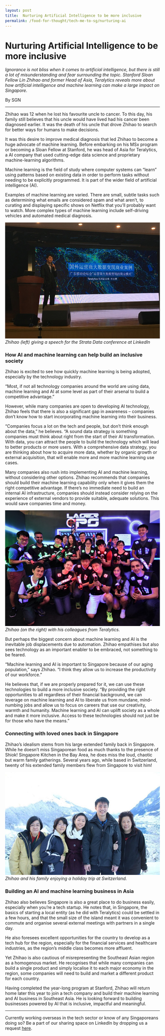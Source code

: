 ```yaml
---
layout: post
title:  Nurturing Artificial Intelligence to be more inclusive
permalink: /food-for-thought/tech-me-to-sg/nurturing-ai
---
```

# Nurturing Artificial Intelligence to be more inclusive

*Ignorance is not bliss when it comes to artificial intelligence, but there is still a lot of misunderstanding and fear surrounding the topic. Stanford Sloan Fellow Lin Zhihao and former Head of Asia, Teralytics reveals more about how artificial intelligence and machine learning can make a large impact on Singapore.*

By SGN

---

Zhihao was 12 when he lost his favourite uncle to cancer. To this day, his family still believes that his uncle would have lived had his cancer been diagnosed earlier. It was the death of his uncle that drove Zhihao to search for better ways for humans to make decisions.

It was this desire to improve medical diagnosis that led Zhihao to become a huge advocate of machine learning. Before embarking on his MSx program or becoming a Sloan Fellow at Stanford, he was head of Asia for Teralytics, a AI company that used cutting-edge data science and proprietary machine-learning algorithms.

Machine learning is the field of study where computer systems can “learn” using patterns based on existing data in order to perform tasks without needing to be explicitly programmed. It is part of the wider field of artificial intelligence (AI).

Examples of machine learning are varied. There are small, subtle tasks such as determining what emails are considered spam and what aren’t, to curating and displaying specific shows on Netflix that you’ll probably want to watch. More complex types of machine learning include self-driving vehicles and automated medical diagnosis.
 
![Image](/images/stories/2019/nurturing-ai-1.jpg) 
_Zhihao (left) giving a speech for the Strata Data conference at LinkedIn_
 
 
### How AI and machine learning can help build an inclusive society

Zhihao is excited to see how quickly machine learning is being adopted, especially by the technology industry.

“Most, if not all technology companies around the world are using data, machine learning and AI at some level as part of their arsenal to build a competitive advantage.”

However, while many companies are open to developing AI technology, Zhihao feels that there is also a significant gap in awareness – companies don’t know how to start incorporating machine learning into their business.

“Companies focus a lot on the tech and people, but don’t think enough about the data,” he believes. “A sound data strategy is something companies must think about right from the start of their AI transformation. With data, you can attract the people to build the technology which will lead to better products or more users. With a comprehensive data strategy, you are thinking about how to acquire more data, whether by organic growth or external acquisition, that will enable more and more machine learning use cases.  

Many companies also rush into implementing AI and machine learning, without considering other options. Zhihao recommends that companies should build their machine learning capability only when it gives them the right competitive advantage. If there’s no immediate need to build an internal AI infrastructure, companies should instead consider relying on the experience of external vendors to provide suitable, adequate solutions. This would save companies time and money.
 
![Image](/images/stories/2019/nurturing-ai-2.jpg)
_Zhihao (on the right) with his colleagues from Teralytics._
 
But perhaps the biggest concern about machine learning and AI is the inevitable job displacements due to automation. Zhihao empathises but also sees technology as an important enabler to be embraced, not something to be feared.

“Machine learning and AI is important to Singapore because of our aging population,” says Zhihao. “I think they allow us to increase the productivity of our workforce.”

He believes that, if we are properly prepared for it, we can use these technologies to build a more inclusive society.
“By providing the right opportunities to all regardless of their financial background, we can leverage on machine learning and AI to liberate us from mundane, mind-numbing jobs and allow us to focus on careers that use our creativity, warmth and humanity. Machine learning and AI can uplift society as a whole and make it more inclusive. Access to these technologies should not just be for those who have the means.”
 
### Connecting with loved ones back in Singapore

Zhihao’s idealism stems from his large extended family back in Singapore. While he doesn’t miss Singaporean food as much thanks to the presence of Shiok! Singapore Kitchen in the Bay Area, he does miss the loud, chaotic but warm family gatherings. Several years ago, while based in Switzerland, twenty of his extended family members flew from Singapore to visit him!
 
![Image](/images/stories/2019/nurturing-ai-3.jpg)
_Zhihao and his family enjoying a holiday trip at Switzerland._
 
### Building an AI and machine learning business in Asia

Zhihao also believes Singapore is also a great place to do business easily, especially when you’re a tech startup.
He notes that, in Singapore, the basics of starting a local entity (as he did with Teralytics) could be settled in a few hours, and that the small size of the island meant it was convenient to commute and organise several external meetings with partners in a single day.

He also foresees excellent opportunities for the country to develop as a tech hub for the region, especially for the financial services and healthcare industries, as the region’s middle class becomes more affluent.

Yet Zhihao is also cautious of misrepresenting the Southeast Asian region as a homogenous market. He recognises that while many companies can build a single product and simply localise it to each major economy in the region, some companies will need to build and market a different product for each country.

Having completed the year-long program at Stanford, Zhihao will return home later this year to join a tech company and build their machine learning and AI business in Southeast Asia. He is looking forward to building businesses powered by AI that is inclusive, impactful and meaningful.
 
---
Currently working overseas in the tech sector or know of any Singaporeans doing so? Be a part of our sharing space on LinkedIn by dropping us a request [here](https://www.linkedin.com/groups/10403548/).
